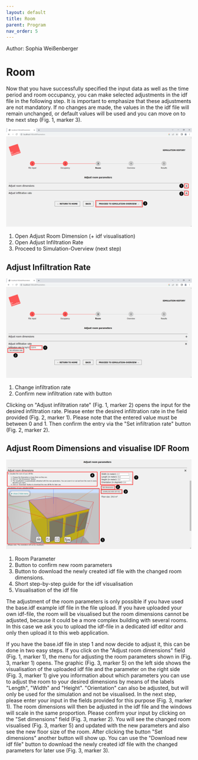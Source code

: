 ```yaml
---
layout: default
title: Room
parent: Program
nav_order: 5
---
```


Author: Sophia Weißenberger 
# Room

Now that you have successfully specified the input data as well as the time period and room occupancy, you can make selected adjustments in the idf file in the following step. It is important to emphasize that these adjustments are not mandatory. If no changes are made, the values in the the idf file will remain unchanged, or default values will be used and you can move on to the next step (Fig. 1, marker 3).

![Figg. 1](images/RoomParameter1Marker.PNG)

1. Open Adjust Room Dimension (+ idf visualisation)
2. Open Adjust Infiltration Rate
3. Proceed to Simulation-Overview (next step)

   
## Adjust Infiltration Rate

![Figg. 2](images/RoomParameter2Marker.PNG)

1. Change infiltration rate
2. Confirm new infiltration rate with button
   
Clicking on "Adjust infiltration rate" (Fig. 1, marker 2) opens the input for the desired infiltration rate. Please enter the desired infiltration rate in the field provided (Fig. 2, marker 1). Please note that the entered value must be between 0 and 1. Then confirm the entry via the "Set infiltration rate" button (Fig. 2, marker 2). 

## Adjust Room Dimensions and visualise IDF Room

![Figg. 3](images/RoomParameter4Marker.PNG)

1. Room Parameter
2. Button to confirm new room parameters
3. Button to download the newly created idf file with the changed room dimensions.
4. Short step-by-step guide for the idf visualisation
5. Visualisation of the idf file 

The adjustment of the room parameters is only possible if you have used the base.idf example idf file in the file upload. If you have uploaded your own idf-file, the room will be visualised but the room dimensions cannot be adjusted, because it could be a more complex building with several rooms. In this case we ask you to upload the idf-file in a dedicated idf editor and only then upload it to this web application.

If you have the base.idf file in step 1 and now decide to adjust it, this can be done in two easy steps. If you click on the "Adjust room dimensions" field (Fig. 1, marker 1), the menu for adjusting the room parameters shown in (Fig. 3, marker 1) opens. The graphic (Fig. 3, marker 5) on the left side shows the visualisation of the uploaded idf file and the parameter on the right side (Fig. 3, marker 1) give you information about which parameters you can use to adjust the room to your desired dimensions by means of the labels "Length", "Width" and "Height". "Orientation" can also be adjusted, but will only be used for the simulation and not be visualised. In the next step, please enter your input in the fields provided for this purpose (Fig. 3, marker 1). The room dimensions will then be adjusted in the idf file and the windows will scale in the same proportion. Please confirm your input by clicking on the "Set dimensions" field (Fig. 3, marker 2). You will see the changed room visualised (Fig. 3, marker 5) and updated with the new parameters and also see the new floor size of the room. After clicking the button "Set dimensions" another button will show up. You can use the "Download new idf file" button to download the newly created idf file with the changed parameters for later use (Fig. 3, marker 3). 
